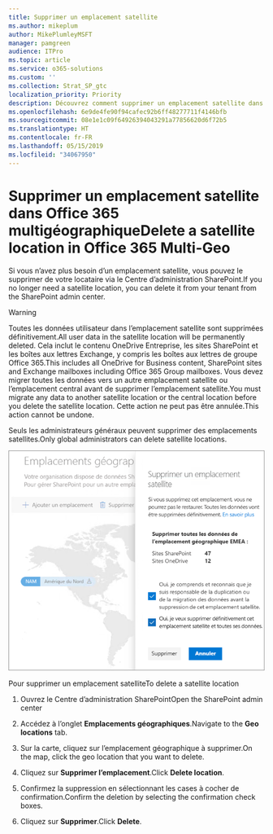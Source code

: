 ```yaml
---
title: Supprimer un emplacement satellite
ms.author: mikeplum
author: MikePlumleyMSFT
manager: pamgreen
audience: ITPro
ms.topic: article
ms.service: o365-solutions
ms.custom: ''
ms.collection: Strat_SP_gtc
localization_priority: Priority
description: Découvrez comment supprimer un emplacement satellite dans Office 365 multigéographique.
ms.openlocfilehash: 6e9de4fe90f94cafec92b6ff48277711f4146bfb
ms.sourcegitcommit: 08e1e1c09f64926394043291a77856620d6f72b5
ms.translationtype: HT
ms.contentlocale: fr-FR
ms.lasthandoff: 05/15/2019
ms.locfileid: "34067950"
---
```

# <a name="delete-a-satellite-location-in-office-365-multi-geo"></a><span data-ttu-id="e49b8-103">Supprimer un emplacement satellite dans Office 365 multigéographique</span><span class="sxs-lookup"><span data-stu-id="e49b8-103">Delete a satellite location in Office 365 Multi-Geo</span></span>

<span data-ttu-id="e49b8-104">Si vous n’avez plus besoin d’un emplacement satellite, vous pouvez le supprimer de votre locataire via le Centre d’administration SharePoint.</span><span class="sxs-lookup"><span data-stu-id="e49b8-104">If you no longer need a satellite location, you can delete it from your tenant from the SharePoint admin center.</span></span>

> [!WARNING]
> <span data-ttu-id="e49b8-105">Toutes les données utilisateur dans l’emplacement satellite sont supprimées définitivement.</span><span class="sxs-lookup"><span data-stu-id="e49b8-105">All user data in the satellite location will be permanently deleted.</span></span> <span data-ttu-id="e49b8-106">Cela inclut le contenu OneDrive Entreprise, les sites SharePoint et les boîtes aux lettres Exchange, y compris les boîtes aux lettres de groupe Office 365.</span><span class="sxs-lookup"><span data-stu-id="e49b8-106">This includes all OneDrive for Business content, SharePoint sites and Exchange mailboxes including Office 365 Group mailboxes.</span></span> <span data-ttu-id="e49b8-107">Vous devez migrer toutes les données vers un autre emplacement satellite ou l’emplacement central avant de supprimer l’emplacement satellite.</span><span class="sxs-lookup"><span data-stu-id="e49b8-107">You must migrate any data to another satellite location or the central location before you delete the satellite location.</span></span> <span data-ttu-id="e49b8-108">Cette action ne peut pas être annulée.</span><span class="sxs-lookup"><span data-stu-id="e49b8-108">This action cannot be undone.</span></span>

<span data-ttu-id="e49b8-109">Seuls les administrateurs généraux peuvent supprimer des emplacements satellites.</span><span class="sxs-lookup"><span data-stu-id="e49b8-109">Only global administrators can delete satellite locations.</span></span>

![Capture d’écran d’un centre d’administration multigéographique présentant l’interface utilisateur pour la suppression d’un emplacement géographique](media/multi-geo-delete-satellite-location.png)

<span data-ttu-id="e49b8-111">Pour supprimer un emplacement satellite</span><span class="sxs-lookup"><span data-stu-id="e49b8-111">To delete a satellite location</span></span>

1. <span data-ttu-id="e49b8-112">Ouvrez le Centre d’administration SharePoint</span><span class="sxs-lookup"><span data-stu-id="e49b8-112">Open the SharePoint admin center</span></span>

2. <span data-ttu-id="e49b8-113">Accédez à l’onglet **Emplacements géographiques**.</span><span class="sxs-lookup"><span data-stu-id="e49b8-113">Navigate to the **Geo locations** tab.</span></span>

3. <span data-ttu-id="e49b8-114">Sur la carte, cliquez sur l’emplacement géographique à supprimer.</span><span class="sxs-lookup"><span data-stu-id="e49b8-114">On the map, click the geo location that you want to delete.</span></span>

4. <span data-ttu-id="e49b8-115">Cliquez sur **Supprimer l’emplacement**.</span><span class="sxs-lookup"><span data-stu-id="e49b8-115">Click **Delete location**.</span></span>

5. <span data-ttu-id="e49b8-116">Confirmez la suppression en sélectionnant les cases à cocher de confirmation.</span><span class="sxs-lookup"><span data-stu-id="e49b8-116">Confirm the deletion by selecting the confirmation check boxes.</span></span>

6. <span data-ttu-id="e49b8-117">Cliquez sur **Supprimer**.</span><span class="sxs-lookup"><span data-stu-id="e49b8-117">Click **Delete**.</span></span>
